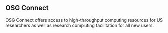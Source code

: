 ## OSG Connect

OSG Connect offers access to high-throughput computing resources for US researchers as well as research computing facilitation for all new users.
